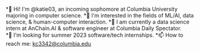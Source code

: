 ### 
*👋 Hi! I'm @katie03, an incoming sophomore at Columbia University majoring in computer science. 
*🤔 I'm interested in the fields of ML/AI, data science, & human-computer interaction. 
*🌱 I am currently a data science intern at AnChain.AI & software engineer at Columbia Daily Spectator.  
*👀 I'm looking for summer 2023 software/tech internships. 
*📫 How to reach me: kc3342@columbia.edu  

<!--
**katie03/katie03** is a ✨ _special_ ✨ repository because its `README.md` (this file) appears on your GitHub profile.

Here are some ideas to get you started:

- 🔭 I’m currently working on ...
- 🌱 I’m currently learning ...
- 👯 I’m looking to collaborate on ...
- 🤔 I’m looking for help with ...
- 💬 Ask me about ...
- 📫 How to reach me: ...
- 😄 Pronouns: ...
- ⚡ Fun fact: ...
-->
